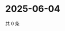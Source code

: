 # 2025-06-04

共 0 条

<!-- BEGIN ZHIHUVIDEO -->
<!-- 最后更新时间 Wed Jun 04 2025 07:11:05 GMT+0800 (China Standard Time) -->

<!-- END ZHIHUVIDEO -->
